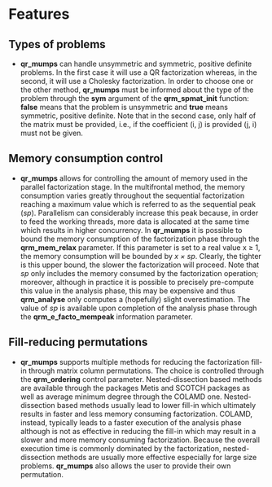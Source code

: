 # Features

## **Types of problems**

* **qr\_mumps** can handle unsymmetric and symmetric, positive definite problems. In the first case it will use a QR factorization whereas, in the second, it will use a Cholesky factorization. In order to choose one or the other method, **qr\_mumps** must be informed about the type of the problem through the **sym** argument of the **qrm\_spmat\_init** function: **false** means that the problem is unsymmetric and **true** means symmetric, positive definite. Note that in the second case, only half of the matrix must be provided, i.e., if the coefficient (i, j) is provided (j, i) must not be given.

## **Memory consumption control**

* **qr\_mumps** allows for controlling the amount of memory used in the parallel factorization stage. In the multifrontal method, the memory consumption varies greatly throughout the sequential factorization reaching a maximum value which is referred to as the sequential peak (_sp_). Parallelism can considerably increase this peak because, in order to feed the working threads, more data is allocated at the same time which results in higher concurrency. In **qr\_mumps** it is possible to bound the memory consumption of the factorization phase through the **qrm\_mem\_relax** parameter. If this parameter is set to a real value x ≥ 1, the memory consumption will be bounded by _x × sp_. Clearly, the tighter is this upper bound, the slower the factorization will proceed. Note that _sp_ only includes the memory consumed by the factorization operation; moreover, although in practice it is possible to precisely pre-compute this value in the analysis phase, this may be expensive and thus **qrm\_analyse** only computes a (hopefully) slight overestimation. The value of _sp_ is available upon completion of the analysis phase through the **qrm\_e\_facto\_mempeak** information parameter.

## **Fill-reducing permutations**

* **qr\_mumps** supports multiple methods for reducing the factorization fill-in through matrix column permutations. The choice is controlled through the **qrm\_ordering** control parameter. Nested-dissection based methods are available through the packages Metis and SCOTCH packages as well as average minimum degree through the COLAMD one. Nested-dissection based methods usually lead to lower fill-in which ultimately results in faster and less memory consuming factorization. COLAMD, instead, typically leads to a faster execution of the analysis phase although is not as effective in reducing the fill-in which may result in a slower and more memory consuming factorization. Because the overall execution time is commonly dominated by the factorization, nested-dissection methods are usually more effective especially for large size problems. **qr\_mumps** also allows the user to provide their own permutation.

